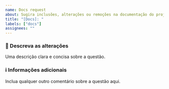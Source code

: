 ```yaml
---
name: Docs request
about: Sugira inclusões, alterações ou remoções na documentação do projeto
title: "[Docs]: "
labels: ["docs"]
assignees: ""
---
```


### 📝 Descreva as alterações

Uma descrição clara e concisa sobre a questão.

### ℹ️ Informações adicionais

Inclua qualquer outro comentário sobre a questão aqui.
